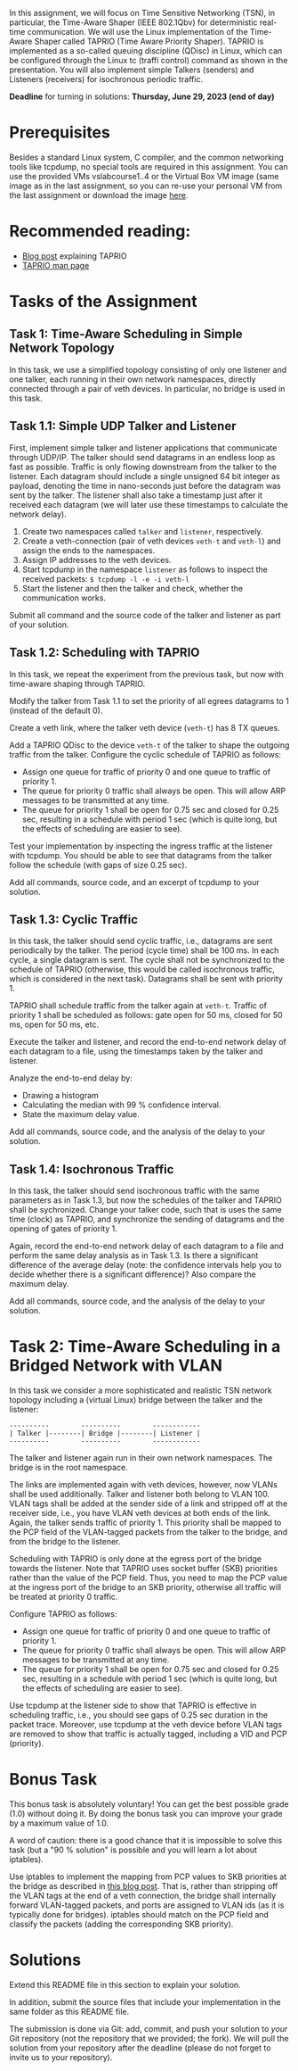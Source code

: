 In this assignment, we will focus on Time Sensitive Networking (TSN), in particular, the Time-Aware Shaper (IEEE 802.1Qbv) for deterministic real-time communication. We will use the Linux implementation of the Time-Aware Shaper called TAPRIO (Time Aware Priority Shaper). TAPRIO is implemented as a so-called queuing discipline (QDisc) in Linux, which can be configured through the Linux tc (traffi control) command as shown in the presentation. You will also implement simple Talkers (senders) and Listeners (receivers) for isochronous periodic traffic.   

**Deadline** for turning in solutions: **Thursday, June 29, 2023 (end of day)** 

# Prerequisites

Besides a standard Linux system, C compiler, and the common networking tools like tcpdump, no special tools are required in this assignment. You can use the provided VMs vslabcourse1..4 or the Virtual Box VM image (same image as in the last assignment, so you can re-use your personal VM from the last assignment or download the image [here](https://ipvs.informatik.uni-stuttgart.de/cloud/s/LGPZrd5copkdEA6).  

# Recommended reading:

* [Blog post](https://www.frank-durr.de/posts/2019/04/11/software_tsn_switch.html) explaining TAPRIO
* [TAPRIO man page](https://man7.org/linux/man-pages/man8/tc-taprio.8.html)

# Tasks of the Assignment

## Task 1: Time-Aware Scheduling in Simple Network Topology

In this task, we use a simplified topology consisting of only one listener and one talker, each running in their own network namespaces, directly connected through a pair of veth devices. In particular, no bridge is used in this task. 

## Task 1.1: Simple UDP Talker and Listener

First, implement simple talker and listener applications that communicate through UDP/IP. The talker should send datagrams in an endless loop as fast as possible. Traffic is only flowing downstream from the talker to the listener. Each datagram should include a single unsigned 64 bit integer as payload, denoting the time in nano-seconds just before the datagram was sent by the talker. The listener shall also take a timestamp just after it received each datagram (we will later use these timestamps to calculate the network delay). 

1. Create two namespaces called `talker` and `listener`, respectively.
2. Create a veth-connection (pair of veth devices `veth-t` and `veth-l`) and assign the ends to the namespaces. 
3. Assign IP addresses to the veth devices.
4. Start tcpdump in the namespace `listener` as follows to inspect the received packets: `$ tcpdump -l -e -i veth-l`
5. Start the listener and then the talker and check, whether the communication works.

Submit all command and the source code of the talker and listener as part of your solution.

## Task 1.2: Scheduling with TAPRIO

In this task, we repeat the experiment from the previous task, but now with time-aware shaping through TAPRIO.

Modify the talker from Task 1.1 to set the priority of all egrees datagrams to 1 (instead of the default 0). 

Create a veth link, where the talker veth device (`veth-t`) has 8 TX queues.

Add a TAPRIO QDisc to the device `veth-t` of the talker to shape the outgoing traffic from the talker. Configure the cyclic schedule of TAPRIO as follows:

* Assign one queue for traffic of priority 0 and one queue to traffic of priority 1.
* The queue for priority 0 traffic shall always be open. This will allow ARP messages to be transmitted at any time.
* The queue for priority 1 shall be open for 0.75 sec and closed for 0.25 sec, resulting in a schedule with period 1 sec (which is quite long, but the effects of scheduling are easier to see).

Test your implementation by inspecting the ingress traffic at the listener with tcpdump. You should be able to see that datagrams from the talker follow the schedule (with gaps of size 0.25 sec).

Add all commands, source code, and an excerpt of tcpdump to your solution.

## Task 1.3: Cyclic Traffic 

In this task, the talker should send cyclic traffic, i.e., datagrams are sent periodically by the talker. The period (cycle time) shall be 100 ms. In each cycle, a single datagram is sent. The cycle shall not be synchronized to the schedule of TAPRIO (otherwise, this would be called isochronous traffic, which is considered in the next task). Datagrams shall be sent with priority 1. 

TAPRIO shall schedule traffic from the talker again at `veth-t`. Traffic of priority 1 shall be scheduled as follows: gate open for 50 ms, closed for 50 ms, open for 50 ms, etc.

Execute the talker and listener, and record the end-to-end network delay of each datagram to a file, using the timestamps taken by the talker and listener.

Analyze the end-to-end delay by:

* Drawing a histogram
* Calculating the median with 99 % confidence interval.
* State the maximum delay value.

Add all commands, source code, and the analysis of the delay to your solution.

## Task 1.4: Isochronous Traffic

In this task, the talker should send isochronous traffic with the same parameters as in Task 1.3, but now the schedules of the talker and TAPRIO shall be sychronized. Change your talker code, such that is uses the same time (clock) as TAPRIO, and synchronize the sending of datagrams and the opening of gates of priority 1.

Again, record the end-to-end network delay of each datagram to a file and perform the same delay analysis as in Task 1.3. Is there a significant difference of the average delay (note: the confidence intervals help you to decide whether there is a significant difference)? Also compare the maximum delay.

Add all commands, source code, and the analysis of the delay to your solution.

# Task 2: Time-Aware Scheduling in a Bridged Network with VLAN

In this task we consider a more sophisticated and realistic TSN network topology including a (virtual Linux) bridge between the talker and the listener:

```
----------        ----------        ------------
| Talker |--------| Bridge |--------| Listener | 
----------        ----------        ------------
```

The talker and listener again run in their own network namespaces. The bridge is in the root namespace.

The links are implemented again with veth devices, however, now VLANs shall be used additionally. Talker and listener both belong to VLAN 100. VLAN tags shall be added at the sender side of a link and stripped off at the receiver side, i.e., you have VLAN veth devices at both ends of the link. Again, the talker sends traffic of priority 1. This priority shall be mapped to the PCP field of the VLAN-tagged packets from the talker to the bridge, and from the bridge to the listener. 

Scheduling with TAPRIO is only done at the egress port of the bridge towards the listener. Note that TAPRIO uses socket buffer (SKB) priorities rather than the value of the PCP field. Thus, you need to map the PCP value at the ingress port of the bridge to an SKB priority, otherwise all traffic will be treated at priority 0 traffic.

Configure TAPRIO as follows:

* Assign one queue for traffic of priority 0 and one queue to traffic of priority 1.
* The queue for priority 0 traffic shall always be open. This will allow ARP messages to be transmitted at any time.
* The queue for priority 1 shall be open for 0.75 sec and closed for 0.25 sec, resulting in a schedule with period 1 sec (which is quite long, but the effects of scheduling are easier to see).

Use tcpdump at the listener side to show that TAPRIO is effective in scheduling traffic, i.e., you should see gaps of 0.25 sec duration in the packet trace. Moreover, use tcpdump at the veth device before VLAN tags are removed to show that traffic is actually tagged, including a VID and PCP (priority). 

# Bonus Task

This bonus task is absolutely voluntary! You can get the best possible grade (1.0) without doing it. By doing the bonus task you can improve your grade by a maximum value of 1.0. 

A word of caution: there is a good chance that it is impossible to solve this task (but a "90 % solution" is possible and you will learn a lot about iptables). 

Use iptables to implement the mapping from PCP values to SKB priorities at the bridge as described in [this blog post](https://www.frank-durr.de/posts/2019/04/11/software_tsn_switch.html). That is, rather than stripping off the VLAN tags at the end of a veth connection, the bridge shall internally forward VLAN-tagged packets, and ports are assigned to VLAN ids (as it is typically done for bridges). iptables should match on the PCP field and classify the packets (adding the corresponding SKB priority).   

# Solutions

Extend this README file in this section to explain your solution.

In addition, submit the source files that include your implementation in the same folder as this README file. 

The submission is done via Git: add, commit, and push your solution to *your* Git repository (not the repository that we provided; the fork). We will pull the solution from your repository after the deadline (please do not forget to invite us to your repository).
